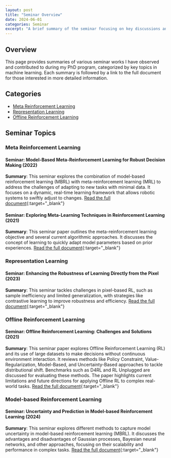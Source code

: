 ```yaml
---
layout: post
title: "Seminar Overview"
date: 2024-06-01
categories: Seminar
excerpt: "A brief summary of the seminar focusing on key discussions and findings..."
---
```


## Overview
This page provides summaries of various seminar works I have observed and contributed to during my PhD program, categorized by key topics in machine learning. Each summary is followed by a link to the full document for those interested in more detailed information.

## Categories
- [Meta Reinforcement Learning](#meta-reinforcement-learning)
- [Representation Learning](#representation-learning)
- [Offline Reinforcement Learning](#offline-reinforcement-learning)

## Seminar Topics

### Meta Reinforcement Learning
<div id="meta-reinforcement-learning"></div>

#### Seminar: Model-Based Meta-Reinforcement Learning for Robust Decision Making (2022)
**Summary**: This seminar explores the combination of model-based reinforcement learning (MBRL) with meta-reinforcement learning (MRL) to address the challenges of adapting to new tasks with minimal data. It focuses on a dynamic, real-time learning framework that allows robotic systems to swiftly adjust to changes. [Read the full document](https://<github.com/safebotics/safebotics.github.io/blob/master/assets/Model_Based_Meta_Reinforcement_Learning___Joel_Semianr.pdf){:target="_blank"}

#### Seminar: Exploring Meta-Learning Techniques in Reinforcement Learning (2021)
**Summary**: This seminar paper outlines the meta-reinforcement learning objective and several current algorithmic approaches. It discusses the concept of learning to quickly adapt model parameters based on prior experiences. [Read the full document](https://github.com/safebotics/safebotics.github.io/blob/master/assets/Exploring_Meta_Learning_Techniques_in_Reinforcement_Learnin__KD_.pdf){:target="_blank"}

### Representation Learning
<div id="representation-learning"></div>

#### Seminar: Enhancing the Robustness of Learning Directly from the Pixel (2023)
**Summary**: This seminar tackles challenges in pixel-based RL, such as sample inefficiency and limited generalization, with strategies like contrastive learning to improve robustness and efficiency. [Read the full document](https://github.com/safebotics/safebotics.github.io/blob/master/assets/Enhancing_the_Robustness_of_Learning_Directly_from_the_Pixel__Seminar_Pascal_.pdf){:target="_blank"}

### Offline Reinforcement Learning
<div id="offline-reinforcement-learning"></div>

#### Seminar: Offline Reinforcement Learning: Challenges and Solutions (2021)
**Summary**: This seminar paper explores Offline Reinforcement Learning (RL) and its use of large datasets to make decisions without continuous environment interaction. It reviews methods like Policy Constraint, Value-Regularization, Model-Based, and Uncertainty-Based approaches to tackle distributional shift. Benchmarks such as D4RL and RL Unplugged are discussed for evaluating these methods. The paper highlights current limitations and future directions for applying Offline RL to complex real-world tasks. [Read the full document](https://github.com/safebotics/safebotics.github.io/blob/master/assets/Seminararbeit_Offline_Reinforcement_Learning_eng_.pdf){:target="_blank"}

### Model-based Reinforcement Learning
<div id="model-based-reinforcement-learning"></div>

#### Seminar: Uncertainty and Prediction in Model-based Reinforcement Learning (2024)
**Summary**: This seminar explores different methods to capture model uncertainty in model-based reinforcement learning (MBRL). It discusses the advantages and disadvantages of Gaussian processes, Bayesian neural networks, and other approaches, focusing on their scalability and performance in complex tasks. [Read the full document](https://github.com/safebotics/safebotics.github.io/blob/master/assets/Uncertainty_and_Prediction_in_Model_based_Reinforcement_Learning){:target="_blank"}
